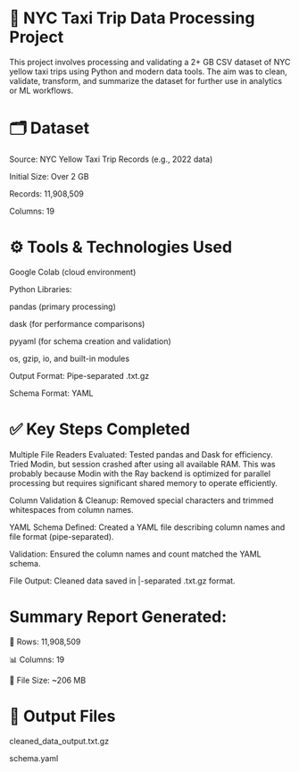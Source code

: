 # 🚖 NYC Taxi Trip Data Processing Project

This project involves processing and validating a 2+ GB CSV dataset of NYC yellow taxi trips using Python and modern data tools. The aim was to clean, validate, transform, and summarize the dataset for further use in analytics or ML workflows.

# 🗂️ Dataset
Source: NYC Yellow Taxi Trip Records (e.g., 2022 data)

Initial Size: Over 2 GB

Records: 11,908,509

Columns: 19

# ⚙️ Tools & Technologies Used

Google Colab (cloud environment)

Python Libraries:

pandas (primary processing)

dask (for performance comparisons)

pyyaml (for schema creation and validation)

os, gzip, io, and built-in modules

Output Format: Pipe-separated .txt.gz

Schema Format: YAML

# ✅ Key Steps Completed

Multiple File Readers Evaluated: Tested pandas and Dask for efficiency. Tried Modin, but session crashed after using all available RAM. This was probably because Modin with the Ray backend is optimized for parallel processing but requires significant shared memory to operate efficiently.

Column Validation & Cleanup: Removed special characters and trimmed whitespaces from column names.

YAML Schema Defined: Created a YAML file describing column names and file format (pipe-separated).

Validation: Ensured the column names and count matched the YAML schema.

File Output: Cleaned data saved in |-separated .txt.gz format.

# Summary Report Generated:

📄 Rows: 11,908,509

📊 Columns: 19

💾 File Size: ~206 MB

# 📁 Output Files
cleaned_data_output.txt.gz

schema.yaml
